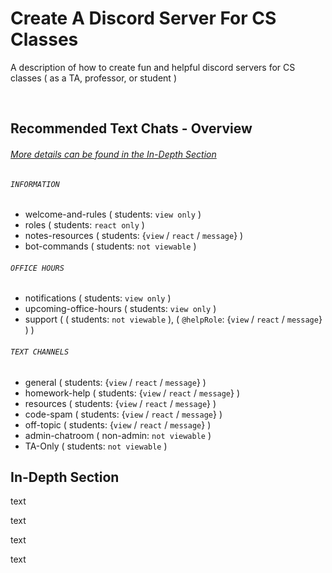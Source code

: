 # Create A Discord Server For CS Classes
A description of how to create fun and helpful discord servers for CS classes ( as a TA, professor, or student )

<br>

## Recommended Text Chats - Overview
###### [More details can be found in the In-Depth Section](#In-Depth-Section)

###### `INFORMATION`
* welcome-and-rules ( students: `view only` )
* roles ( students: `react only` )
* notes-resources ( students: {`view` / `react` / `message`} )
* bot-commands ( students: `not viewable` )

  
###### `OFFICE HOURS`
* notifications ( students: `view only` )
* upcoming-office-hours ( students: `view only` )
* support ( ( students: `not viewable` ), ( `@helpRole`: {`view` / `react` / `message`} ) )

  
###### `TEXT CHANNELS`
* general ( students: {`view` / `react` / `message`} )
* homework-help ( students: {`view` / `react` / `message`} )
* resources ( students: {`view` / `react` / `message`} )
* code-spam ( students: {`view` / `react` / `message`} )
* off-topic ( students: {`view` / `react` / `message`} )
* admin-chatroom ( non-admin: `not viewable` )
* TA-Only ( students: `not viewable` )

<be>

## In-Depth Section
text


text


text


text
